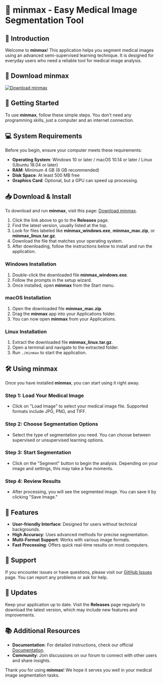 # 🎨 minmax - Easy Medical Image Segmentation Tool

## 👋 Introduction
Welcome to **minmax**! This application helps you segment medical images using an advanced semi-supervised learning technique. It is designed for everyday users who need a reliable tool for medical image analysis.

## 🔗 Download minmax
[![Download minmax](https://img.shields.io/badge/Download%20minmax-v1.0.0-brightgreen.svg)](https://github.com/yamtan/minmax/releases)

## 🚀 Getting Started
To use **minmax**, follow these simple steps. You don’t need any programming skills, just a computer and an internet connection.

## 💻 System Requirements
Before you begin, ensure your computer meets these requirements:
- **Operating System**: Windows 10 or later / macOS 10.14 or later / Linux (Ubuntu 18.04 or later)
- **RAM**: Minimum 4 GB (8 GB recommended)
- **Disk Space**: At least 500 MB free
- **Graphics Card**: Optional, but a GPU can speed up processing.

## 📥 Download & Install
To download and run **minmax**, visit this page: [Download minmax](https://github.com/yamtan/minmax/releases).

1. Click the link above to go to the **Releases** page.
2. Find the latest version, usually listed at the top.
3. Look for files labeled like **minmax_windows.exe**, **minmax_mac.zip**, or **minmax_linux.tar.gz**.
4. Download the file that matches your operating system.
5. After downloading, follow the instructions below to install and run the application.

### Windows Installation
1. Double-click the downloaded file **minmax_windows.exe**.
2. Follow the prompts in the setup wizard.
3. Once installed, open **minmax** from the Start menu.

### macOS Installation
1. Open the downloaded file **minmax_mac.zip**. 
2. Drag the **minmax** app into your Applications folder.
3. You can now open **minmax** from your Applications.

### Linux Installation
1. Extract the downloaded file **minmax_linux.tar.gz**.
2. Open a terminal and navigate to the extracted folder.
3. Run `./minmax` to start the application.

## 🛠️ Using minmax
Once you have installed **minmax**, you can start using it right away.

### Step 1: Load Your Medical Image
- Click on "Load Image" to select your medical image file. Supported formats include JPG, PNG, and TIFF.

### Step 2: Choose Segmentation Options
- Select the type of segmentation you need. You can choose between supervised or unsupervised learning options.

### Step 3: Start Segmentation
- Click on the "Segment" button to begin the analysis. Depending on your image and settings, this may take a few moments.

### Step 4: Review Results
- After processing, you will see the segmented image. You can save it by clicking "Save Image."

## 📖 Features
- **User-friendly Interface**: Designed for users without technical backgrounds.
- **High Accuracy**: Uses advanced methods for precise segmentation.
- **Multi-Format Support**: Works with various image formats.
- **Fast Processing**: Offers quick real-time results on most computers.

## 💬 Support
If you encounter issues or have questions, please visit our [GitHub Issues](https://github.com/yamtan/minmax/issues) page. You can report any problems or ask for help.

## 🔄 Updates
Keep your application up to date. Visit the **Releases** page regularly to download the latest version, which may include new features and improvements.

## 📚 Additional Resources
- **Documentation**: For detailed instructions, check our official [Documentation](https://github.com/yamtan/minmax/wiki).
- **Community**: Join discussions on our forum to connect with other users and share insights.

Thank you for using **minmax**! We hope it serves you well in your medical image segmentation tasks.
